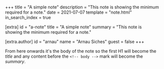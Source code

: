+++
title = "A simple note"
description = "This note is showing the minimum required for a note."
date = 2021-07-07
template = "note.html"
in_search_index = true

[extra]
id = "a-note"
title = "A simple note"
summary = "This note is showing the minimum required for a note."

[extra.author]
id = "arnau"
name = "Arnau Siches"
guest = false
+++

From here onwards it's the body of the note so the first H1 will become the _title_ and any content before the `<!-- body -->` mark will become the _summary_.

